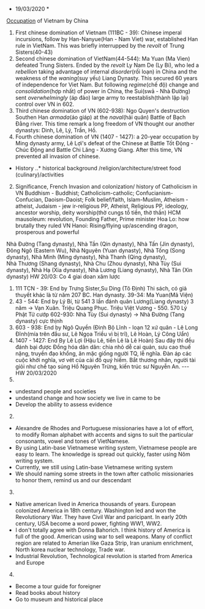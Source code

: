 * 19/03/2020 *

[Occupation](https://dictionary.cambridge.org/dictionary/english/occupation?q=Occupation "Sự chiếm hữu") of Vietnam by China
1. First chinese domination of Vietnam (111BC - 39): Chinese imperal incursions, follow by Han-Nanyue(Han - Nam Viet) war, established Han rule in VietNam. This was briefly interrupped by the *revolt* of Trung Sisters(40-43)
2. Second chinese domination of VietNam(44-544): Ma Yuan (Ma Vien) defeated Trung Sisters. Ended by the *revolt*  Ly Nam De (Ly Bi), who led a *rebellion* taking advantage of internal *disorder*(rối loạn) in China and the weakness of the *waning*(suy yếu) Liang Dynasty. This secured 60 years of independence for Viet Nam. But following *regime*(chế độ) change and *consolidation*(hợp nhất) of power in China, the Sui(swā - Nhà Đường) sent *overwhelmingly* (áp đảo) large army to reestablish(thành lập lại) control over VN in 602.
3. Third chinese domination of VN (602-938): Ngo Quyen's destruction Southen Han *armada*(áo giáp) at the *naval*(hải quân) Battle of Bạch Đằng river. This time remark a long freedom of VN thought our another dynastys: Dinh, Lê, Lý, Trần, Hồ.
4. Fourth chinese domination of VN (1407 - 1427): a 20-year occupation by Ming dynasty army, Lê Lợi's defeat of the Chinese at Battle Tốt Động - Chúc Động and Battle Chi Lăng - Xương Giang. 
After this time, VN prevented all invasion of chinese.


* History
..* historical background
/religion/architecture/street food (culinary)/activities
2. Significance, 
French Invasion and colonization/ history of Catholicism in VN
Buddhism - Buddhist;  Catholicism-catholic; Confucianism-Confucian, Daoism-Daoist; Folk belief/faith, Islam-Muslim, Atheism - atheist, Judaism - jew
ir-religious PP, Atheist, Religious PP, ideology, ancestor worship, deity worship(thờ cungs tổ tiền, thờ thần)
HCM mausoleum:  revolution, Founding Father, Prime minister
Hoa Lo: how brutally they ruled VN
Hanoi: Rising/flying up/ascending dragon, prosperous and powerful

Nhà Đường (Tang dynasty), 
Nhà Tần (Qin dynasty), 
Nhà Tấn (Jin dynasty), 
Đông Ngô (Eastern Wu), 
Nhà Nguyên (Yuan dynasty), 
Nhà Tống (Song dynasty), 
Nhà Minh (Ming dynasty), 
Nhà Thanh (Qing dynasty),  
Nhà Thương (Shang dynasty), 
Nhà Chu (Zhou dynasty), 
Nhà Tùy (Sui dynasty), 
Nhà Hạ (Xia dynasty), 
Nhà Lương (Liang dynasty),
Nhà Tân (Xin dynasty)
HW 20/03: 
Co 4 giai doan xâm lược 
1. 111 TCN - 39: End by Trưng Sister,Su Ding (Tô Định) Thi sách, có giả thuyết khác là từ năm 207 BC.  Han dynasty.
39-34:  Ma Yuan(Mã Viện)
2. 43 - 544: End by Lý Bí, từ 541 3 lần đánh quân Lương(Liang dynasty) 3 năm -> Vạn Xuân. Triệu Quang Phục. Triệu Việt Vương - 550. 570 Lý Phật Tử cướp
602-930: Nhà Tùy (Sui dynasty) -> Nhà Đường (Tang dynasty) cực thịnh
3. 603 - 938: End by Ngô Quyền (Đinh Bộ Lĩnh - loạn 12 xứ quân - Lê Long Đĩnh(mía trên đầu sư, Lê Ngọa Triều vì bị trĩ), Lê Hoàn, Lý Công Uẩn)
4. 1407 - 1427: End By Lê Lợi (Hậu Lê, tiền Lê là Lê Hoàn)
Sau đây thì đều đánh bại được
Đồng hóa dân dân: chia nhỏ dễ cai quản, sưu cao thuế nặng, truyền đạo khổng, ăn mặc giống người TQ, lễ nghĩa. Đàn áp các cuộc khởi nghĩa, vơ vét của cải đồ quý hiếm. Bắt thương nhân, người tài giỏi như chế tạo súng Hồ Nguyên Trừng, kiến trúc sư Nguyễn An.
--- HW 20/03/2020
1. 
- undestand people and societies
- undestand change and how society we live in came to be
- Develop the ability to assess evidence
2. 
- Alexandre de Rhodes and Portuguese missionaries have a lot of effort, to modify Roman alphabet with accents and signs to suit the particular consonants, vowel and tones of VietNamese.
- By using Latin-base Vietnamese writing system, Vietnamese people are easy to learn. The knowledge is spread out quickly, faster using Nôm writing system.
- Currently, we still using Latin-base Vietnamese writing system
- We should naming some streets in the town after catholic missionaries to honor them, remind us and our descendant
3. 
- Native american lived in America thousands of years. European colonized America in 18th century. Washington led and won the Revolutionary War. They have Civil War and paricipant. In early 20th century, USA become a word power, fighting WW1, WW2.
- I don't totally agree with Donna Bahorich. I think history of America is full of the good. American using war to sell weapons. 
Many of conflict region are related to Amerian like Gaza Strip, Iran uranium enrichment, North korea nuclear technology, Trade war.
- Industrial Revolution, Technological revolution is started from America and Europe
4. 
- Become a tour guide for foreigner
- Read books about history
- Go to museum and historical place
